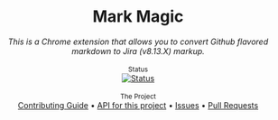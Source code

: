 <div align="center">
    <h1>Mark Magic</h1>
    <i>This is a Chrome extension that allows you to convert Github flavored markdown to Jira (v8.13.X) markup.</i>
</div>

<br />

<div align="center">
    <sup>Status</sup>
    <br />
    <a href="https://shields.io/">
        <img src="https://img.shields.io/badge/status-active-brightgreen.svg" alt="Status" />
    </a>
</div>

<br />

<div align="center">
    <sub>The Project</sub>
    <br />
    <a href="CONTRIBUTING.md">Contributing Guide</a> •
    <a href="https://github.com/Discendo-Discimus/MarkMagic">API for this project</a> •
    <a href="https://github.com/Discendo-Discimus/MarkMagic/issues">Issues</a> •
    <a href="https://github.com/Discendo-Discimus/MarkMagic/pulls">Pull Requests</a>
